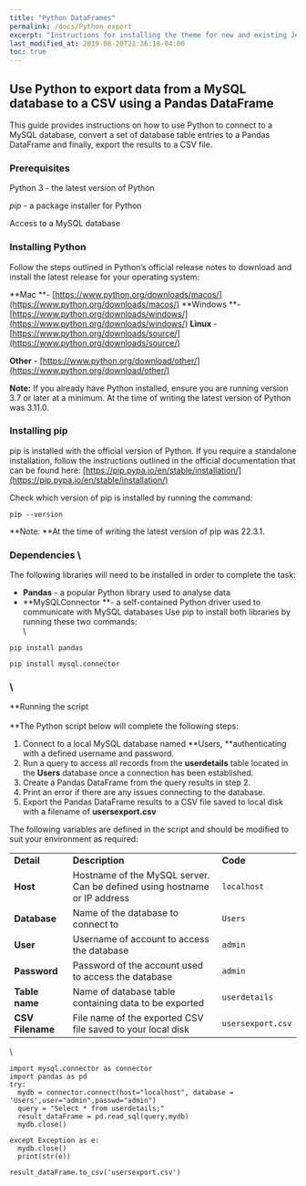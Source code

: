 ```yaml
---
title: "Python DataFrames"
permalink: /docs/Python_export
excerpt: "Instructions for installing the theme for new and existing Jekyll based sites."
last_modified_at: 2019-08-20T21:36:18-04:00
toc: true
---
```


## **Use Python to export data from a MySQL database to a CSV using a Pandas DataFrame**

This guide provides instructions on how to use Python to connect to a MySQL database, convert a set of database table entries to a Pandas DataFrame and finally, export the results to a CSV file.


### **Prerequisites**

Python 3 - the latest version of Python

_pip_ - a package installer for Python

Access to a MySQL database


### **Installing Python**

Follow the steps outlined in Python’s official release notes to download and install the latest release for your operating system:

**Mac **- [https://www.python.org/downloads/macos/](https://www.python.org/downloads/macos/) 
**Windows **- [https://www.python.org/downloads/windows/](https://www.python.org/downloads/windows/) 
**Linux** - [https://www.python.org/downloads/source/](https://www.python.org/downloads/source/) 

**Other** - [https://www.python.org/download/other/](https://www.python.org/download/other/) 

**Note:** If you already have Python installed, ensure you are running version 3.7 or later at a minimum. At the time of writing the latest version of Python was 3.11.0.


### **Installing pip**

 

pip is installed with the official version of Python. If you require a standalone installation, follow the instructions outlined in the official documentation that can be found here: [https://pip.pypa.io/en/stable/installation/](https://pip.pypa.io/en/stable/installation/) 

Check which version of pip is installed by running the command:


```
pip --version 
```


**Note: **At the time of writing the latest version of pip was 22.3.1.
### **Dependencies** \


The following libraries will need to be installed in order to complete the task:



* **Pandas** - a popular Python library used to analyse data
* **MySQLConnector **- a self-contained Python driver used to communicate with MySQL databases
Use pip to install both libraries by running these two commands: \
 \
```
pip install pandas

pip install mysql.connector
```



###  \
**Running the script \
 \
**The Python script below will complete the following steps:
1. Connect to a local MySQL database named **Users, **authenticating with a defined username and password.
2. Run a query to access all records from the **userdetails** table located in the **Users** database once a connection has been established. 
3. Create a Pandas DataFrame from the query results in step 2.
4. Print an error if there are any issues connecting to the database.
5. Export the Pandas DataFrame results to a CSV file saved to local disk with a filename of **usersexport.csv** 

The following variables are defined in the script and should be modified to suit your environment as required:


<table>
  <tr>
   <td><strong>Detail</strong>
   </td>
   <td><strong>Description</strong>
   </td>
   <td><strong>Code</strong>
   </td>
  </tr>
  <tr>
   <td><strong>Host</strong>
   </td>
   <td>Hostname of the MySQL server. Can be defined using hostname or IP address
   </td>
   <td><code>localhost</code>
   </td>
  </tr>
  <tr>
   <td><strong>Database</strong>
   </td>
   <td>Name of the database to connect to
   </td>
   <td><code>Users</code>
   </td>
  </tr>
  <tr>
   <td><strong>User</strong>
   </td>
   <td>Username of account to access the database
   </td>
   <td><code>admin</code>
   </td>
  </tr>
  <tr>
   <td><strong>Password</strong>
   </td>
   <td>Password of the account used to access the database
   </td>
   <td><code>admin</code>
   </td>
  </tr>
  <tr>
   <td><strong>Table name</strong>
   </td>
   <td>Name of database table containing data to be exported
   </td>
   <td><code>userdetails</code>
   </td>
  </tr>
  <tr>
   <td><strong>CSV Filename</strong>
   </td>
   <td>File name of the exported CSV file saved to your local disk
   </td>
   <td><code>usersexport.csv</code>
   </td>
  </tr>
</table>


 \



```
import mysql.connector as connector 
import pandas as pd 
try: 
  mydb = connector.connect(host="localhost", database = 'Users',user="admin",passwd="admin") 
  query = "Select * from userdetails;" 
  result_dataFrame = pd.read_sql(query,mydb) 
  mydb.close() 

except Exception as e: 
  mydb.close() 
  print(str(e))

result_dataFrame.to_csv('usersexport.csv')
```

